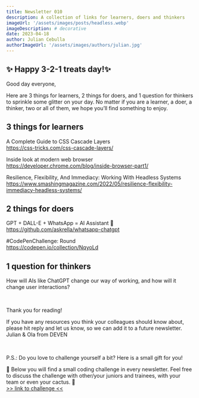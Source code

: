 ```yaml
---
title: Newsletter 010
description: A collection of links for learners, doers and thinkers
imageUrl: '/assets/images/posts/headless.webp'
imageDescription: # decorative
date: 2023-04-18
author: Julian Cebulla
authorImageUrl: '/assets/images/authors/julian.jpg'
---
```

## ✨ Happy 3-2-1 treats day!✨
Good day everyone,

Here are 3 things for learners, 2 things for doers, and 1 question for thinkers to sprinkle some glitter on your day. No matter if you are a learner, a doer, a thinker, two or all of them, we hope you’ll find something to enjoy.


## 3 things for learners
A Complete Guide to CSS Cascade Layers <br />
https://css-tricks.com/css-cascade-layers/

Inside look at modern web browser<br />
https://developer.chrome.com/blog/inside-browser-part1/

Resilience, Flexibility, And Immediacy: Working With Headless Systems<br />
https://www.smashingmagazine.com/2022/05/resilience-flexibility-immediacy-headless-systems/


## 2 things for doers
GPT + DALL-E + WhatsApp = AI Assistant 🚀<br />
https://github.com/askrella/whatsapp-chatgpt

#CodePenChallenge: Round<br />
https://codepen.io/collection/NqyoLd 


## 1 question for thinkers
How will AIs like ChatGPT change our way of working, and how will it change user interactions?

<br />

Thank you for reading!

If you have any resources you think your colleagues should know about, please hit reply and let us know, so we can add it to a future newsletter.<br />
Julian & Ola from DEVEN

<br />

P.S.: Do you love to challenge yourself a bit? Here is a small gift for you!

🎁 Below you will find a small coding challenge in every newsletter. Feel free to discuss the challenge with other/your juniors and trainees, with your team or even your cactus. 🌵<br />
[>> link to challenge <<](https://codepen.io/jcs2/pen/JjaGReW)
